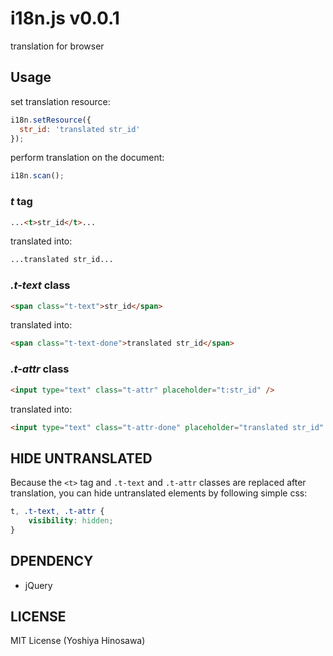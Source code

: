 i18n.js v0.0.1
==============

translation for browser


Usage
-----

set translation resource:

```javascript
i18n.setResource({
  str_id: 'translated str_id'
});
```

perform translation on the document:

```javascript
i18n.scan();
```


### *t* tag

```html
...<t>str_id</t>...
```
translated into:

```html
...translated str_id...
```


### *.t-text* class

```html
<span class="t-text">str_id</span>
```

translated into:

```html
<span class="t-text-done">translated str_id</span>
```


### *.t-attr* class

```html
<input type="text" class="t-attr" placeholder="t:str_id" />
```

translated into:

```html
<input type="text" class="t-attr-done" placeholder="translated str_id" />
```

HIDE UNTRANSLATED
-----------------

Because the `<t>` tag and `.t-text` and `.t-attr` classes are replaced after translation, you can hide untranslated elements by following simple css:

```css
t, .t-text, .t-attr {
    visibility: hidden;
}
```

DPENDENCY
---------

- jQuery

LICENSE
-------

MIT License (Yoshiya Hinosawa)
